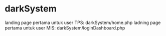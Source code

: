 # darkSystem
landing page pertama untuk user TPS: darkSystem/home.php
ladning page pertama untuk user MIS: darkSystem/loginDashboard.php
